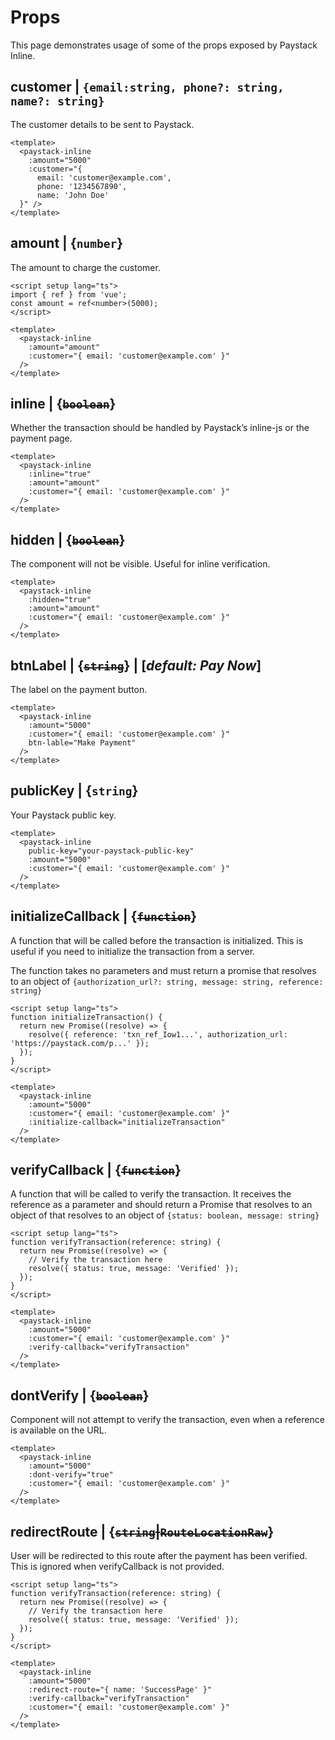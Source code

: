 # Props

This page demonstrates usage of some of the props exposed by Paystack Inline.

## customer | `{email:string, phone?: string, name?: string}`

The customer details to be sent to Paystack.

```vue:line-numbers
<template>
  <paystack-inline
    :amount="5000"
    :customer="{
      email: 'customer@example.com',
      phone: '1234567890',
      name: 'John Doe'
  }" />
</template>
```

## amount | {`number`}

The amount to charge the customer.

```vue:line-numbers
<script setup lang="ts">
import { ref } from 'vue';
const amount = ref<number>(5000);
</script>

<template>
  <paystack-inline
    :amount="amount"
    :customer="{ email: 'customer@example.com' }"
  />
</template>
```

## inline | {~~`boolean`~~}

Whether the transaction should be handled by Paystack’s inline-js or the payment page.

```vue:line-numbers
<template>
  <paystack-inline
    :inline="true"
    :amount="amount"
    :customer="{ email: 'customer@example.com' }"
  />
</template>
```

## hidden | {~~`boolean`~~}

The component will not be visible. Useful for inline verification.

```vue:line-numbers
<template>
  <paystack-inline
    :hidden="true"
    :amount="amount"
    :customer="{ email: 'customer@example.com' }"
  />
</template>
```

## btnLabel | {~~`string`~~} | [_default: Pay Now_]

The label on the payment button.

```vue:line-numbers
<template>
  <paystack-inline
    :amount="5000"
    :customer="{ email: 'customer@example.com' }"
    btn-lable="Make Payment"
  />
</template>
```

## publicKey | {`string`}

Your Paystack public key.

```vue:line-numbers
<template>
  <paystack-inline
    public-key="your-paystack-public-key"
    :amount="5000"
    :customer="{ email: 'customer@example.com' }"
  />
</template>
```

## initializeCallback | {~~`function`~~}

A function that will be called before the transaction is initialized. This is useful if you need to initialize the transaction from a server.

The function takes no parameters and must return a promise that resolves to an object of `{authorization_url?: string, message: string, reference: string}`

```vue:line-numbers
<script setup lang="ts">
function initializeTransaction() {
  return new Promise((resolve) => {
    resolve({ reference: 'txn_ref_Iow1...', authorization_url: 'https://paystack.com/p...' });
  });
}
</script>

<template>
  <paystack-inline
    :amount="5000"
    :customer="{ email: 'customer@example.com' }"
    :initialize-callback="initializeTransaction"
  />
</template>
```

## verifyCallback | {~~`function`~~}

A function that will be called to verify the transaction. It receives the reference as a parameter and should return a Promise that resolves to an object of that resolves to an object of `{status: boolean, message: string}`

```vue:line-numbers
<script setup lang="ts">
function verifyTransaction(reference: string) {
  return new Promise((resolve) => {
    // Verify the transaction here
    resolve({ status: true, message: 'Verified' });
  });
}
</script>

<template>
  <paystack-inline
    :amount="5000"
    :customer="{ email: 'customer@example.com' }"
    :verify-callback="verifyTransaction"
  />
</template>
```

## dontVerify | {~~`boolean`~~}

Component will not attempt to verify the transaction, even when a reference is available on the URL.

```vue:line-numbers
<template>
  <paystack-inline
    :amount="5000"
    :dont-verify="true"
    :customer="{ email: 'customer@example.com' }"
  />
</template>
```

## redirectRoute | {~~`string`|`RouteLocationRaw`~~}

User will be redirected to this route after the payment has been verified. This is ignored when verifyCallback is not provided.

```vue:line-numbers
<script setup lang="ts">
function verifyTransaction(reference: string) {
  return new Promise((resolve) => {
    // Verify the transaction here
    resolve({ status: true, message: 'Verified' });
  });
}
</script>

<template>
  <paystack-inline
    :amount="5000"
    :redirect-route="{ name: 'SuccessPage' }"
    :verify-callback="verifyTransaction"
    :customer="{ email: 'customer@example.com' }"
  />
</template>
```
